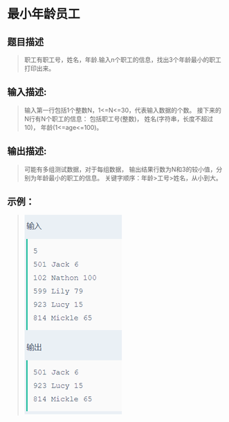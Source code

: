 # 最小年龄员工

## 题目描述
>职工有职工号，姓名，年龄.输入n个职工的信息，找出3个年龄最小的职工打印出来。

## 输入描述:
>输入第一行包括1个整数N，1<=N<=30，代表输入数据的个数。
>接下来的N行有N个职工的信息：
>包括职工号(整数)， 姓名(字符串，长度不超过10)， 年龄(1<=age<=100)。

## 输出描述:
>可能有多组测试数据，对于每组数据，
>输出结果行数为N和3的较小值，分别为年龄最小的职工的信息。
>关键字顺序：年龄>工号>姓名，从小到大。

## 示例：
>![Image text](sample.PNG)
